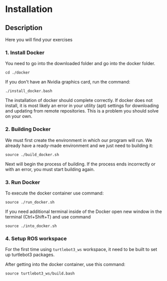 # Installation

## Description
Here you will find your exercises


### 1. Install Docker

You need to go into the downloaded folder and go into the docker folder.


    cd ./docker

If you don't have an Nvidia graphics card, run the command:

    ./install_docker.bash

    
The installation of docker should complete correctly. If docker does not install, it is most likely an error in your utility (apt) settings for downloading and updating from remote repositories. This is a problem you should solve on your own.


### 2. Building Docker
    
We must first create the environment in which our program will run. We already have a ready-made environment and we just need to building it:

    source ./build_docker.sh

Next will begin the process of building. If the process ends incorrectly or with an error, you must start building again.

### 3. Run Docker

To execute the docker container use command:

    source ./run_docker.sh
    
If you need additional terminal inside of the Docker open new window in the terminal (Ctrl+Shift+T) and use command

    source ./into_docker.sh

### 4. Setup ROS workspace

For the first time using `turtlebot3_ws` workspace, it need to be built to set up turtlebot3 packages.

After getting into the docker container, use this command:
    
    source turtlebot3_ws/build.bash
